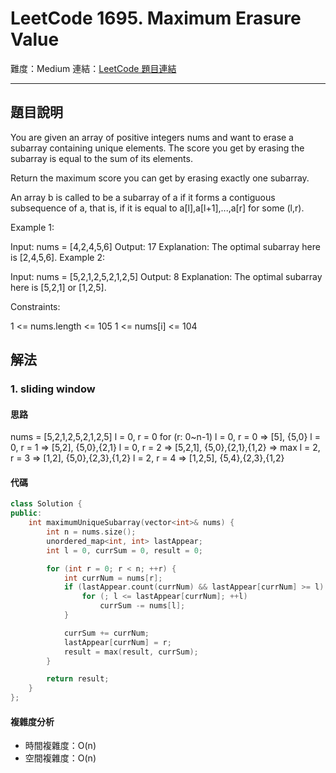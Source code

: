 # LeetCode 1695. Maximum Erasure Value

難度：Medium
連結：[LeetCode 題目連結](https://leetcode.com/problems/maximum-erasure-value/description/)

---

## 題目說明

You are given an array of positive integers nums and want to erase a subarray containing unique elements. The score you get by erasing the subarray is equal to the sum of its elements.

Return the maximum score you can get by erasing exactly one subarray.

An array b is called to be a subarray of a if it forms a contiguous subsequence of a, that is, if it is equal to a[l],a[l+1],...,a[r] for some (l,r).

 

Example 1:

Input: nums = [4,2,4,5,6]
Output: 17
Explanation: The optimal subarray here is [2,4,5,6].
Example 2:

Input: nums = [5,2,1,2,5,2,1,2,5]
Output: 8
Explanation: The optimal subarray here is [5,2,1] or [1,2,5].
 

Constraints:

1 <= nums.length <= 105
1 <= nums[i] <= 104

## 解法
### 1. sliding window
#### 思路

nums = [5,2,1,2,5,2,1,2,5]
l = 0, r = 0
for (r: 0~n-1)
l = 0, r = 0 => [5], {5,0}
l = 0, r = 1 => [5,2], {5,0},{2,1}
l = 0, r = 2 => [5,2,1], {5,0},{2,1},{1,2} => max
l = 2, r = 3 => [1,2], {5,0},{2,3},{1,2}
l = 2, r = 4 => [1,2,5], {5,4},{2,3},{1,2}

#### 代碼
```c++
class Solution {
public:
    int maximumUniqueSubarray(vector<int>& nums) {
        int n = nums.size();
        unordered_map<int, int> lastAppear;
        int l = 0, currSum = 0, result = 0;

        for (int r = 0; r < n; ++r) {
            int currNum = nums[r];
            if (lastAppear.count(currNum) && lastAppear[currNum] >= l) {
                for (; l <= lastAppear[currNum]; ++l)
                    currSum -= nums[l];
            }

            currSum += currNum;
            lastAppear[currNum] = r;
            result = max(result, currSum);
        }

        return result;
    }
};
```

#### 複雜度分析

- 時間複雜度：O(n)
- 空間複雜度：O(n)
